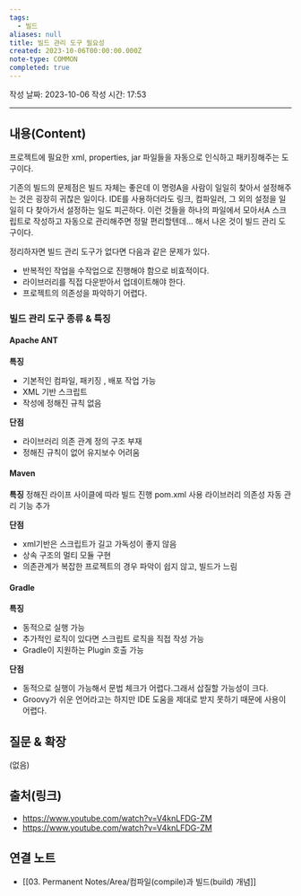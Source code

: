 ```yaml
---
tags:
  - 빌드
aliases: null
title: 빌드 관리 도구 필요성
created: 2023-10-06T00:00:00.000Z
note-type: COMMON
completed: true
---
```

작성 날짜: 2023-10-06
작성 시간: 17:53


----
## 내용(Content)
프로젝트에 필요한 xml, properties, jar 파일들을 자동으로 인식하고 패키징해주는 도구이다. 

기존의 빌드의 문제점은 빌드 자체는 좋은데 이 명령A을 사람이 일일히 찾아서 설정해주는 것은 굉장히 귀찮은 일이다. IDE를 사용하더라도 링크, 컴파일러, 그 외의 설정을 일일히 다 찾아가서 설정하는 일도 피곤하다.
이런 것들을 하나의 파일에서 모아서A 스크립트로 작성하고 자동으로 관리해주면 정말 편리할텐데... 해서 나온 것이 빌드 관리 도구이다.

정리하자면 빌드 관리 도구가 없다면 다음과 같은 문제가 있다.

- 반복적인 작업을 수작업으로 진행해야 함으로 비효적이다.
- 라이브러리를 직접 다운받아서 업데이트해야 한다.
- 프로젝트의 의존성을 파악하기 어렵다.

### 빌드 관리 도구 종류 & 특징

#### Apache ANT
**특징**
- 기본적인 컴파일, 패키징 , 배포 작업 가능
- XML 기반 스크립트
- 작성에 정해진 규칙 없음

**단점**
- 라이브러리 의존 관계 정의 구조 부재
- 정해진 규칙이 없어 유지보수 어려움

#### Maven
**특징**
정해진 라이프 사이클에 따라 빌드 진행
pom.xml 사용
라이브러리 의존성 자동 관리 기능 추가

**단점**
- xml기반은 스크립트가 길고 가독성이 좋지 않음
- 상속 구조의 멀티 모듈 구현
- 의존관계가 복잡한 프로젝트의 경우 파악이 쉽지 않고, 빌드가 느림


#### Gradle
**특징**
- 동적으로 실행 가능
- 추가적인 로직이 있다면 스크립트 로직을 직접 작성 가능
- Gradle이 지원하는 Plugin 호출 가능

**단점**
- 동적으로 실행이 가능해서 문법 체크가 어렵다.그래서 삽질할 가능성이 크다.
- Groovy가 쉬운 언어라고는 하지만 IDE 도움을 제대로 받지 못하기 때문에 사용이 어렵다.
## 질문 & 확장

(없음)

## 출처(링크)
- https://www.youtube.com/watch?v=V4knLFDG-ZM
- https://www.youtube.com/watch?v=V4knLFDG-ZM

## 연결 노트
- [[03. Permanent Notes/Area/컴파일(compile)과 빌드(build) 개념]]










